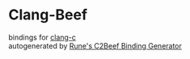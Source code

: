 # Clang-Beef
bindings for [clang-c](https://github.com/llvm/llvm-project/tree/main/clang/include/clang-c)  
autogenerated by [Rune's C2Beef Binding Generator](https://github.com/Rune-Magic/C2Beef-Binding-Generator)
